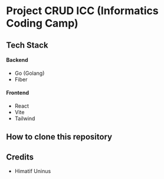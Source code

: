 # Project CRUD ICC (Informatics Coding Camp)
## Tech Stack
#### Backend
- Go (Golang)
- Fiber
#### Frontend
- React
- Vite
- Tailwind

## How to clone this repository
## Credits
- Himatif Uninus
